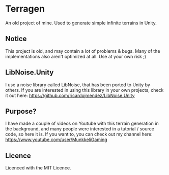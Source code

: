 # Terragen
An old project of mine. Used to generate simple infinite terrains in Unity.

## Notice
  This project is old, and may contain a lot of problems & bugs. Many of the implementations also aren't optimized at all.
  Use at your own risk ;)

## LibNoise.Unity
I use a noise library called LibNoise, that has been ported to Unity by others. If you are interested in using this library in your own projects, check it out here: https://github.com/ricardojmendez/LibNoise.Unity

## Purpose?
I have made a couple of videos on Youtube with this terrain generation in the background, and many people were interested in a tutorial / source code, so here it is. If you want to, you can check out my channel here: https://www.youtube.com/user/MunkkeliGaming

## Licence
Licenced with the MIT Licence.
